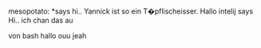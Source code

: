mesopotato: *says hi..
Yannick ist so ein T�pflischeisser.
Hallo
intelij says Hi..
ich chan das au

von bash hallo
ouu jeah 

